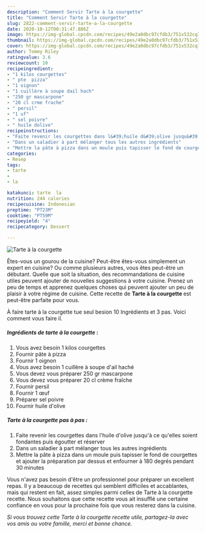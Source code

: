 ```yaml
---
description: "Comment Servir Tarte à la courgette"
title: "Comment Servir Tarte à la courgette"
slug: 2822-comment-servir-tarte-a-la-courgette
date: 2020-10-12T00:31:47.886Z
image: https://img-global.cpcdn.com/recipes/49e2a0dbc97cfdb3/751x532cq70/tarte-a-la-courgette-photo-principale-de-la-recette.jpg
thumbnail: https://img-global.cpcdn.com/recipes/49e2a0dbc97cfdb3/751x532cq70/tarte-a-la-courgette-photo-principale-de-la-recette.jpg
cover: https://img-global.cpcdn.com/recipes/49e2a0dbc97cfdb3/751x532cq70/tarte-a-la-courgette-photo-principale-de-la-recette.jpg
author: Tommy Riley
ratingvalue: 3.6
reviewcount: 10
recipeingredient:
- "1 kilos courgettes"
- " pte  pizza"
- "1 oignon"
- "1 cuillère à soupe dail hach"
- "250 gr mascarpone"
- "20 cl crme frache"
- " persil"
- "1 uf"
- " sel poivre"
- " huile dolive"
recipeinstructions:
- "Faite revenir les courgettes dans l&#39;huile d&#39;olive jusqu&#39;à ce qu&#39;elles soient fondantes puis égoutter et réserver"
- "Dans un saladier à part mélanger tous les autres ingrédients"
- "Mettre la pâte à pizza dans un moule puis tapisser le fond de courgettes et ajouter la préparation par dessus et enfourner à 180 degrés pendant 30 minutes"
categories:
- Resep
tags:
- tarte
- 
- la

katakunci: tarte  la 
nutrition: 244 calories
recipecuisine: Indonesian
preptime: "PT23M"
cooktime: "PT59M"
recipeyield: "4"
recipecategory: Dessert

---
```



![Tarte à la courgette](https://img-global.cpcdn.com/recipes/49e2a0dbc97cfdb3/751x532cq70/tarte-a-la-courgette-photo-principale-de-la-recette.jpg)

Êtes-vous un gourou de la cuisine? Peut-être êtes-vous simplement un expert en cuisine? Ou comme plusieurs autres, vous êtes peut-être un débutant. Quelle que soit la situation, des recommandations de cuisine utiles peuvent ajouter de nouvelles suggestions à votre cuisine. Prenez un peu de temps et apprenez quelques choses qui peuvent ajouter un peu de plaisir à votre régime de cuisine. Cette recette de <strong> Tarte à la courgette </strong> est peut-être parfaite pour vous.

<!--inarticleads1-->

À faire tarte à la courgette tue seul besion 10 Ingrédients et 3 pas. Voici comment vous faire il.

##### Ingrédients de tarte à la courgette :

1. Vous avez besoin 1 kilos courgettes
1. Fournir  pâte à pizza
1. Fournir 1 oignon
1. Vous avez besoin 1 cuillère à soupe d&#39;ail haché
1. Vous devez vous préparer 250 gr mascarpone
1. Vous devez vous préparer 20 cl crème fraîche
1. Fournir  persil
1. Fournir 1 œuf
1. Préparer  sel poivre
1. Fournir  huile d&#39;olive




<!--inarticleads2-->

##### Tarte à la courgette pas à pas :

1. Faite revenir les courgettes dans l&#39;huile d&#39;olive jusqu&#39;à ce qu&#39;elles soient fondantes puis égoutter et réserver
1. Dans un saladier à part mélanger tous les autres ingrédients
1. Mettre la pâte à pizza dans un moule puis tapisser le fond de courgettes et ajouter la préparation par dessus et enfourner à 180 degrés pendant 30 minutes




<!--inarticleads1-->

<p>
Vous n'avez pas besoin d'être un professionnel pour préparer un excellent repas. Il y a beaucoup de recettes qui semblent difficiles et accablantes, mais qui restent en fait, assez simples parmi celles de Tarte à la courgette recette. Nous souhaitons que cette recette vous ait insufflé une certaine confiance en vous pour la prochaine fois que vous resterez dans la cuisine.
</p>

<p>
<i>Si vous trouvez cette Tarte à la courgette recette utile, partagez-la avec vos amis ou votre famille, merci et bonne chance.</i>
</p>
